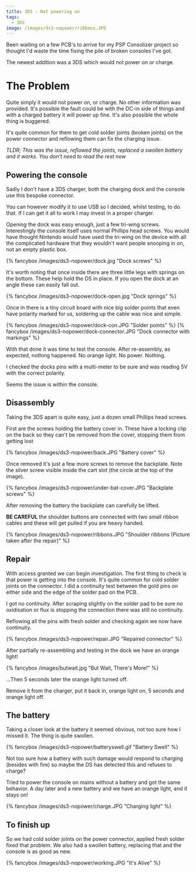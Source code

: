 ```yaml
---
title: 3DS - Not powering on
tags:
  - 3DS
image: /images/ds3-nopower/ribbons.JPG
---
```


Been waiting on a few PCB's to arrive for my PSP Consolizer project so thought I'd waste the time fixing the pile of broken consoles I've got.

The newest addition was a 3DS which would not power on or charge.

<!-- more -->

# The Problem

Quite simply it would not power on, or charge. No other information was provided. It's possible the fault could be with the DC-in side of things and with a charged battery it will power up fine. It's also possible the whole thing is buggered.

It's quite common for them to get cold solder joints (broken joints) on the power connector and reflowing them can fix the charging issue.

_TLDR; This was the issue, reflowed the joints, replaced a swollen battery and it works. You don't need to read the rest now_

## Powering the console

Sadly I don't have a 3DS charger, both the charging dock and the console use this bespoke connector.

You can however modify it to use USB so I decided, whilst testing, to do that. If I can get it all to work I may invest in a proper charger.

Opening the dock was easy enough, just a few tri-wing screws. Interestingly the console itself uses normal Phillips head screws. You would have thought Nintendo would have used the tri-wing on the device with all the complicated hardware that they wouldn't want people snooping in on, not an empty plastic box.

{% fancybox /images/ds3-nopower/dock.jpg "Dock screws" %}

It's worth noting that once inside there are three little legs with springs on the bottom. These help hold the DS in place. If you open the dock at an angle these can easily fall out.

{% fancybox /images/ds3-nopower/dock-open.jpg "Dock springs" %}

Once in there is a tiny circuit board with nice big solder points that even have polarity marked for us, soldering up the cable was nice and simple.

{% fancybox /images/ds3-nopower/dock-con.JPG "Solder points" %}
{% fancybox /images/ds3-nopower/dock-connector.JPG "Dock connector with markings" %}

With that done it was time to test the console. After re-assembly, as expected, nothing happened. No orange light. No power. Nothing.

I checked the docks pins with a multi-meter to be sure and was reading 5V with the correct polarity.

Seems the issue is within the console.

## Disassembly

Taking the 3DS apart is quite easy, just a dozen small Phillips head screws.

First are the screws holding the battery cover in. These have a locking clip on the back so they can't be removed from the cover, stopping them from getting lost

{% fancybox /images/ds3-nopower/back.JPG "Battery cover" %}

Once removed it's just a few more screws to remove the backplate. Note the silver screw visible inside the cart slot (the circle at the top of the image).

{% fancybox /images/ds3-nopower/under-bat-cover.JPG "Backplate screws" %}

After removing the battery the backplate can carefully be lifted.

**BE CAREFUL** the shoulder buttons are connected with two small ribbon cables and these will get pulled if you are heavy handed.

{% fancybox /images/ds3-nopower/ribbons.JPG "Shoulder ribbons (Picture taken after the repair)" %}

## Repair

With access granted we can begin investigation. The first thing to check is that power is getting into the console. It's quite common for cold solder joints on the connector. I did a continuity test between the gold pins on either side and the edge of the solder pad on the PCB.

I got no continuity. After scraping slightly on the solder pad to be sure no oxidisation or flux is stopping the connection there was still no continuity.

Reflowing all the pins with fresh solder and checking again we now have continuity.

{% fancybox /images/ds3-nopower/repair.JPG "Repaired connector" %}

After partially re-assembling and testing in the dock we have an orange light!

{% fancybox /images/butwait.jpg "But Wait, There's More!" %}

...Then 5 seconds later the orange light turned off.

Remove it from the charger, put it back in, orange light on, 5 seconds and orange light off.

## The battery

Taking a closer look at the battery it seemed obvious, not too sure how I missed it. The thing is quite swollen.

{% fancybox /images/ds3-nopower/batteryswell.gif "Battery Swell" %}

Not too sure how a battery with such damage would respond to charging (besides with fire) so maybe the DS has detected this and refuses to charge?

Tried to power the console on mains without a battery and got the same behavior. A day later and a new battery and we have an orange light, and it stays on!

{% fancybox /images/ds3-nopower/charge.JPG "Charging light" %}

## To finish up

So we had cold solder joints on the power connector, applied fresh solder fixed that problem. We also had a swollen battery, replacing that and the console is as good as new.

{% fancybox /images/ds3-nopower/working.JPG "It's Alive" %}
